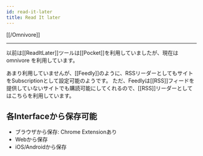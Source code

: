 ```yaml
---
id: read-it-later
title: Read It later
---
```

[[/Omnivore]]

---

以前は[[ReadItLater]]ツールは[[Pocket]]を利用していましたが、現在は omnivore を利用しています。

あまり利用していませんが、[[Feedly]]のように、RSSリーダーとしてもサイトをSubscriptionとして設定可能のようです。
ただ、Feedlyは[[RSS]]フィードを提供していないサイトでも購読可能にしてくれるので、[[RSS]]リーダーとしてはこちらを利用しています。

## 各Interfaceから保存可能
- ブラウザから保存: Chrome Extensionあり
- Webから保存
- iOS/Androidから保存

